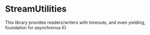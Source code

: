 # StreamUtilities
This library provides readers/writers with timeouts, and even yielding, foundation for asynchronus IO
